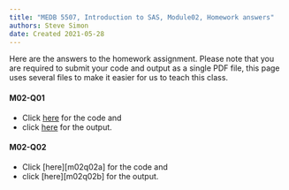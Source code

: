 ```yaml
---
title: "MEDB 5507, Introduction to SAS, Module02, Homework answers"
authors: Steve Simon
date: Created 2021-05-28
---
```


Here are the answers to the homework assignment. Please note that you are required to submit your code and output as a single PDF file, this page uses several files to make it easier for us to teach this class.

#### M02-Q01

+ Click [here][m02q01a] for the code and
+ click [here][m02q01b] for the output.

#### M02-Q02

+ Click [here][m02q02a] for the code and
+ click [here][m02q02b] for the output.

[m02q01a]: 
[m02q02a]: 
[m02q01b]: 
[m02q02b]: 
